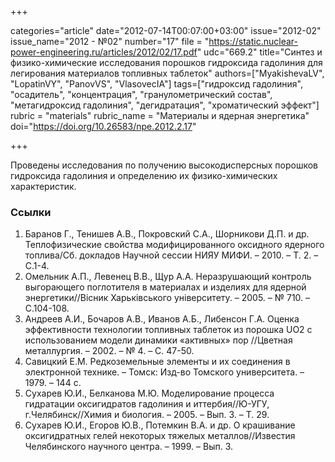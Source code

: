 +++

categories="article"
date="2012-07-14T00:07:00+03:00"
issue="2012-02"
issue_name="2012 - №02"
number="17"
file = "https://static.nuclear-power-engineering.ru/articles/2012/02/17.pdf"
udc="669.2"
title="Синтез и физико-химические исследования порошков гидроксида гадолиния для легирования материалов топливных таблеток"
authors=["MyakishevaLV", "LopatinVY", "PanovVS", "VlasovecIA"]
tags=["гидроксид гадолиния", "осадитель", "концентрация", "гранулометрический состав", "метагидроксид гадолиния", "дегидратация", "хроматический эффект"]
rubric = "materials"
rubric_name = "Материалы и ядерная энергетика"
doi="https://doi.org/10.26583/npe.2012.2.17"

+++

Проведены исследования по получению высокодисперсных порошков гидроксида гадолиния и определению их физико-химических характеристик.

### Ссылки

1. Баранов Г., Тенишев А.В., Покровский С.А., Шорникови Д.П. и др. Теплофизические свойства модифицированного оксидного ядерного топлива/Сб. докладов Научной сессии НИЯУ МИФИ. – 2010. – Т. 2. – С.1-4.
2. Омельник А.П., Левенец В.В., Щур А.А. Неразрушающий контроль выгорающего поглотителя в материалах и изделиях для ядерной энергетики//Вiсник Харькiвського унiверситету. – 2005. – № 710. – С.104-108.
3. Андреев А.И., Бочаров А.В., Иванов А.Б., Либенсон Г.А. Оценка эффективности технологии топливных таблеток из порошка UO2 с использованием модели динамики «активных» пор //Цветная металлургия. – 2002. – № 4. – С. 47-50.
4. Савицкий Е.М. Редкоземельные элементы и их соединения в электронной технике. – Томск: Изд-во Томского университета. – 1979. – 144 с.
5. Сухарев Ю.И., Белканова М.Ю. Моделирование процесса гидратации оксигидратов гадолиния и иттербия//Ю-УГУ, г.Челябинск//Химия и биология. – 2005. – Вып. 3. – Т. 29.
6. Сухарев Ю.И., Егоров Ю.В., Потемкин В.А. и др. О крашивание оксигидратных гелей некоторых тяжелых металлов//Известия Челябинского научного центра. – 1999. – Вып. 3.